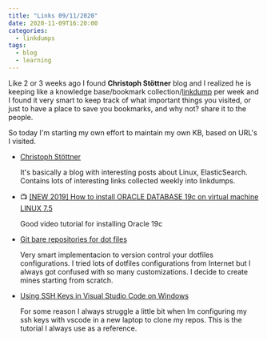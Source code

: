 ```yaml
---
title: "Links 09/11/2020"
date: 2020-11-09T16:20:00
categories:
  - linkdumps
tags:
  - blog
  - learning
---
```


Like 2 or 3 weeks ago I found **Christoph Stöttner** blog and I realized he is keeping like a knowledge base/bookmark collection/[linkdump](https://stoeps.de/tags/linkdump/) per week and I found it very smart to keep track of what important things you visited, or just to have a place to save you bookmarks, and why not? share it to the people.

So today I'm starting my own effort to maintain my own KB, based on URL's I visited.

* [Christoph Stöttner](https://stoeps.de)

  It's basically a blog with interesting posts about Linux, ElasticSearch. Contains lots of interesting links collected weekly into linkdumps.

* 📺 [[NEW 2019] How to install ORACLE DATABASE 19c on virtual machine LINUX 7.5](https://www.youtube.com/watch?v=n5SfzJeqMuk)

  Good video tutorial for installing Oracle 19c

* [Git bare repositories for dot files](https://news.ycombinator.com/item?id=11070797)

  Very smart implementacion to version control your dotfiles configurations. I tried lots of dotfiles configurations from Internet but I always got confused with so many customizations. I decide to create mines starting from scratch.

* [Using SSH Keys in Visual Studio Code on Windows](https://www.cgranade.com/blog/2016/06/06/ssh-keys-in-vscode.html)

  For some reason I always struggle a little bit when Im configuring my ssh keys with vscode in a new laptop to clone my repos. This is the tutorial I always use as a reference.

